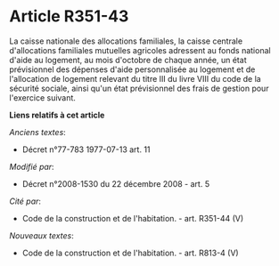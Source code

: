 # Article R351-43

La caisse nationale des allocations familiales, la caisse centrale d'allocations familiales mutuelles agricoles adressent au
fonds national d'aide au logement, au mois d'octobre de chaque année, un état prévisionnel des dépenses d'aide personnalisée
au logement et de l'allocation de logement relevant du titre III du livre VIII du code de la sécurité sociale, ainsi qu'un
état prévisionnel des frais de gestion pour l'exercice suivant.

**Liens relatifs à cet article**

_Anciens textes_:

  - Décret n°77-783 1977-07-13 art. 11

_Modifié par_:

  - Décret n°2008-1530 du 22 décembre 2008 - art. 5

_Cité par_:

  - Code de la construction et de l'habitation. - art. R351-44 (V)

_Nouveaux textes_:

  - Code de la construction et de l'habitation. - art. R813-4 (V)
